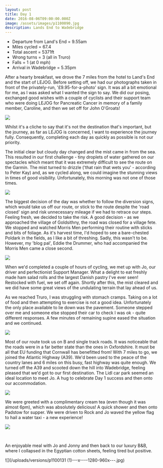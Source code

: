```yaml
---
layout: post
title: Day 1
date: 2016-08-06T09:00:00.000Z
image: /assets/images/p1100090.jpg
description: Lands End to Wadebridge
---
```



* Departure from Land's End = 9.55am
* Miles cycled = 67.4
* Total ascent = 5371ft
* Wrong turns = 3 (all in Truro)
* Falls = 1 (at 0 mph)
* Arrival in Wadebridge = 5.35pm


After a hearty breakfast, we drove the 7 miles from the hotel to Land's End and the start of LEJOG. Before setting off, we had our photographs taken in front of the privately-run, '&pound;9.95-for-a-photo' sign. It was all a bit emotional for me, as I was asked what I wanted the sign to say. We did our posing, exchanged good wishes with a couple of cyclists and their support team who were doing LEJOG for Pancreatic Cancer in memory of a family member, Caroline, and then we set off for John O'Groats!

![](/uploads/versions/p1100096---x----1280-1086x---.jpg)

Whilst it's a cliche to say that it's not the destination that's important, but the journey, as far as LEJOG is concerned, I want to experience the journey fully. Consequently, completing each day as quickly as possible is not our priority.

The initial clear but cloudy day changed and the mist came in from the sea. This resulted in our first challenge - tiny droplets of water gathered on our spectacles which meant that it was extremely difficult to see the route on the Garmin. The mist turned to drizzle ('that rain that wets you' - according to Peter Kay) and, as we cycled along, we could imagine the stunning views in times of good visibility. Unfortunately, this morning was not one of those times.

![](/uploads/versions/p1100098---x----1280-960x---.jpg)

The biggest decision of the day was whether to follow the diversion signs, which would take us off our route, or stick to the route despite the 'road closed' sign and risk unnecessary mileage if we had to retrace our steps. Feeling fresh, we decided to take the risk. A good decision - as we approached the village of Goldsithny, the road was closed for a village fete. We stopped and watched Morris Men performing their routine with sticks and bits of foliage. As it's harvest time, I'd hoped to see a bare-chested Poldark in the fields, as I like a bit of threshing. Sadly, this wasn't to be. However, my 'blog pal', Eddie the Drummer, who had accompanied the Morris Men came a close second.

![](/uploads/versions/img_0447---x----1050-1280x---.jpg)

When we'd completed a couple of hours of cycling, we met up with Jo, our driver and perfectionist Support Manager. What a delight to eat freshly made ham salad rolls and the largest Danish pastry I've ever seen! Restocked with fuel, we set off again. Shortly after this, the mist cleared and we did have some great views of the undulating terrain that lay ahead of us.

As we reached Truro, I was struggling with stomach cramps. Taking on a lot of food and then attempting to exercise is not a good idea. Unfortunately the only place available to lie down was the pavement. Someone stepped over me and someone else stopped their car to check I was ok - quite different responses. A few minutes of remaining supine eased the situation and we continued.

![](/uploads/versions/img_0446---x----1251-1280x---.jpg)

Most of our route took us on B and single track roads. It was noticeable that the roads were in a far better state than the ones in Oxfordshire. It must be all that EU funding that Cornwall has benefitted from! With 7 miles to go, we joined the Atlantic Highway (A39). We'd been used to the peace of the country lanes and 6 miles on this busy, fast highway was quite enough. We turned off the A39 and scooted down the hill into Wadebridge, feeling pleased that we'd got to our first destination. The Lidl car park seemed an ideal location to meet Jo. A hug to celebrate Day 1 success and then onto our accommodation.

![](/uploads/versions/fullsizerender---x----960-1280x---.jpg)

We were greeted with a complimentary cream tea (even though it was almost 6pm), which was absolutely delicious! A quick shower and then onto Padstow for supper. We were driven to Rock and Jo waved the yellow flag to hail a water taxi - a new experience!

![](/uploads/versions/p1100122---x----960-1280x---.jpg)

&nbsp;

An enjoyable meal with Jo and Jonny and then back to our luxury B&B, where I collapsed in the Egyptian cotton sheets, feeling tired but positive.

![](/uploads/versions/p1100131 &#40;1&#41;---x----1280-960x---.jpg)